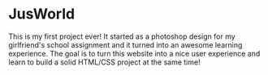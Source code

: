 # JusWorld
This is my first project ever! It started as a photoshop design for my girlfriend's school assignment and it turned into an awesome learning experience.
The goal is to turn this website into a nice user experience and learn to build a solid HTML/CSS project at the same time!
